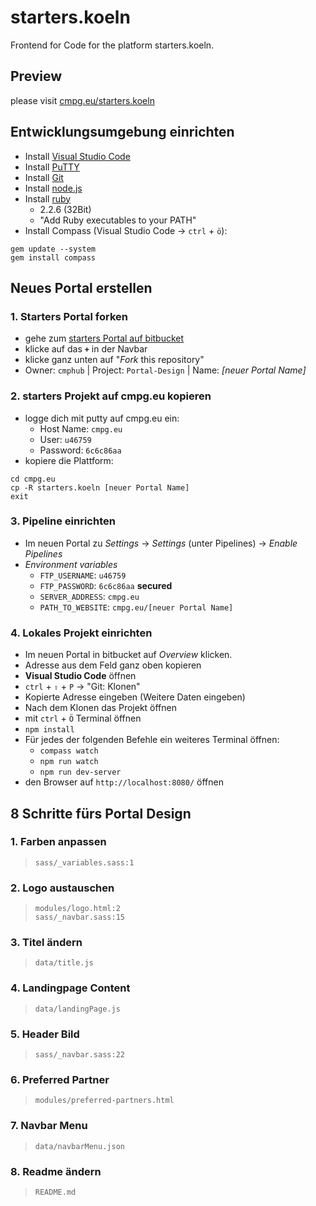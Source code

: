 # starters.koeln

Frontend for Code for the platform starters.koeln.

## Preview

please visit [cmpg.eu/starters.koeln](http://cmpg.eu/starters.koeln)

## Entwicklungsumgebung einrichten

- Install [Visual Studio Code](https://code.visualstudio.com/download)
- Install [PuTTY](http://www.putty.org/)
- Install [Git](https://git-scm.com/downloads)
- Install [node.js](https://nodejs.org/de/)
- Install [ruby](https://rubyinstaller.org/)
    - 2.2.6 (32Bit)
    - "Add Ruby executables to your PATH"
- Install Compass (Visual Studio Code -> `ctrl` + `ö`):
```
gem update --system
gem install compass
```

## Neues Portal erstellen

### 1. Starters Portal forken

- gehe zum [starters Portal auf bitbucket](https://bitbucket.org/cmphub/starters.koeln)
- klicke auf das **`+`** in der Navbar
- klicke ganz unten auf "*Fork* this repository"
- Owner: `cmphub` | Project: `Portal-Design` | Name: *[neuer Portal Name]*

### 2. starters Projekt auf cmpg.eu kopieren

- logge dich mit putty auf cmpg.eu ein:
  - Host Name: `cmpg.eu`
  - User: `u46759`
  - Password: `6c6c86aa`
- kopiere die Plattform:

```
cd cmpg.eu
cp -R starters.koeln [neuer Portal Name]
exit
```

### 3. Pipeline einrichten

- Im neuen Portal zu *Settings* -> *Settings* (unter Pipelines) -> *Enable Pipelines*
- *Environment variables*
  - `FTP_USERNAME`: `u46759`
  - `FTP_PASSWORD`: `6c6c86aa` **secured**
  - `SERVER_ADDRESS`: `cmpg.eu`
  - `PATH_TO_WEBSITE`: `cmpg.eu/[neuer Portal Name]`

### 4. Lokales Projekt einrichten

- Im neuen Portal in bitbucket auf *Overview* klicken.
- Adresse aus dem Feld ganz oben kopieren
- **Visual Studio Code** öffnen
- `ctrl` + `⇧` + `P` -> "Git: Klonen"
- Kopierte Adresse eingeben (Weitere Daten eingeben)
- Nach dem Klonen das Projekt öffnen
- mit `ctrl` + `Ö` Terminal öffnen
- `npm install`
- Für jedes der folgenden Befehle ein weiteres Terminal öffnen:
  - `compass watch`
  - `npm run watch`
  - `npm run dev-server`
- den Browser auf `http://localhost:8080/` öffnen


## 8 Schritte fürs Portal Design

### 1. Farben anpassen
> `sass/_variables.sass:1`

### 2. Logo austauschen
> `modules/logo.html:2`  
> `sass/_navbar.sass:15`

### 3. Titel ändern
> `data/title.js`

### 4. Landingpage Content
> `data/landingPage.js`

### 5. Header Bild
> `sass/_navbar.sass:22`

### 6. Preferred Partner
> `modules/preferred-partners.html`

### 7. Navbar Menu
> `data/navbarMenu.json`

### 8. Readme ändern
> `README.md`